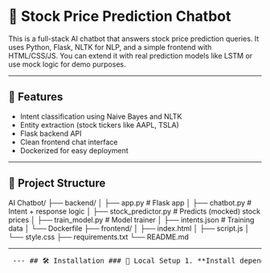 # 🧠 Stock Price Prediction Chatbot

This is a full-stack AI chatbot that answers stock price prediction queries. It uses Python, Flask, NLTK for NLP, and a simple frontend with HTML/CSS/JS. You can extend it with real prediction models like LSTM or use mock logic for demo purposes.

---

## 🚀 Features

- Intent classification using Naive Bayes and NLTK
- Entity extraction (stock tickers like AAPL, TSLA)
- Flask backend API
- Clean frontend chat interface
- Dockerized for easy deployment

---

## 📁 Project Structure

AI Chatbot/
├── backend/
│ ├── app.py # Flask app
│ ├── chatbot.py # Intent + response logic
│ ├── stock_predictor.py # Predicts (mocked) stock prices
│ ├── train_model.py # Model trainer
│ ├── intents.json # Training data
│ └── Dockerfile
├── frontend/
│ ├── index.html
│ ├── script.js
│ └── style.css
├── requirements.txt
└── README.md

---

<pre lang="markdown"> --- ## 🛠️ Installation ### 🔧 Local Setup 1. **Install dependencies** ```bash pip install -r requirements.txt ``` 2. **Train the chatbot** ```bash python backend/train_model.py ``` 3. **Run the server** ```bash python backend/app.py ``` 4. **Launch the frontend** Open `frontend/index.html` in your browser. --- ### 🐳 Docker Deployment Build and run the app using Docker: ```bash docker build -t stock-chatbot . docker run -p 5000:5000 stock-chatbot ``` </pre>
